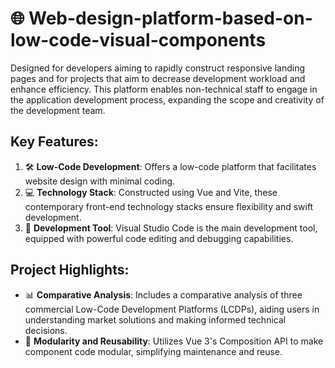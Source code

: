 # 🌐 **Web-design-platform-based-on-low-code-visual-components** 
Designed for developers aiming to rapidly construct responsive landing pages and for projects that aim to decrease development workload and enhance efficiency. This platform enables non-technical staff to engage in the application development process, expanding the scope and creativity of the development team.

## **Key Features:**
1. 🛠️ **Low-Code Development**: Offers a low-code platform that facilitates website design with minimal coding.
2. 💻 **Technology Stack**: Constructed using Vue and Vite, these contemporary front-end technology stacks ensure flexibility and swift development.
3. 🔧 **Development Tool**: Visual Studio Code is the main development tool, equipped with powerful code editing and debugging capabilities.

## **Project Highlights:**
- 📊 **Comparative Analysis**: Includes a comparative analysis of three commercial Low-Code Development Platforms (LCDPs), aiding users in understanding market solutions and making informed technical decisions.
- 🧩 **Modularity and Reusability**: Utilizes Vue 3's Composition API to make component code modular, simplifying maintenance and reuse.

